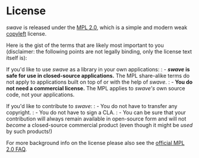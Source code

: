 License
=======

*swave* is released under the [MPL 2.0][1], which is a simple and modern weak [copyleft][2] license.

Here is the gist of the terms that are likely most important to you (disclaimer: the following points are not legally
binding, only the license text itself is):

If you'd like to use *swave* as a library in your own applications:
:  - ***swave* is safe for use in closed-source applications.**
   The MPL share-alike terms do not apply to applications built on top of or with the help of *swave*.
:  - **You do not need a commercial license.**
   The MPL applies to *swave's* own source code, not your applications.

If you'd like to contribute to *swave*:
:  - You do not have to transfer any copyright.
:  - You do not have to sign a CLA.
:  - You can be sure that your contribution will always remain available in open-source form and
   will not *become* a closed-source commercial product (even though it might be *used* by such products!)

For more background info on the license please also see the [official MPL 2.0 FAQ][3].

  [1]: https://www.mozilla.org/en-US/MPL/2.0/
  [2]: http://en.wikipedia.org/wiki/Copyleft
  [3]: https://www.mozilla.org/en-US/MPL/2.0/FAQ/